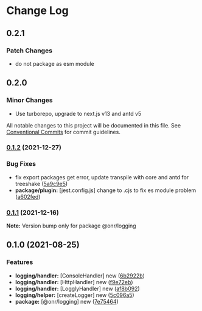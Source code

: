 # Change Log

## 0.2.1

### Patch Changes

- do not package as esm module

## 0.2.0

### Minor Changes

- Use turborepo, upgrade to next.js v13 and antd v5

All notable changes to this project will be documented in this file.
See [Conventional Commits](https://conventionalcommits.org) for commit guidelines.

### [0.1.2](https://github.com/OnrampLab/onr-react-ui/compare/@onr/logging@0.1.1...@onr/logging@0.1.2) (2021-12-27)

### Bug Fixes

- fix export packages get error, update transpile with core and antd for treeshake ([5a9c9e5](https://github.com/OnrampLab/onr-react-ui/commit/5a9c9e5d2bce31ab8d53c0cacac731d2623ca7d2))
- **package/plugin:** [jest.config.js] change to .cjs to fix es module problem ([a602fed](https://github.com/OnrampLab/onr-react-ui/commit/a602fedf27e17c375a350dca520dafc721e8aa6e))

### [0.1.1](https://github.com/OnrampLab/onr-react-ui/compare/@onr/logging@0.1.0...@onr/logging@0.1.1) (2021-12-16)

**Note:** Version bump only for package @onr/logging

## 0.1.0 (2021-08-25)

### Features

- **logging/handler:** [ConsoleHandler] new ([6b2922b](https://github.com/OnrampLab/onr-react-ui/commit/6b2922b3097a602a6acb221e1c70813779a4a061))
- **logging/handler:** [HttpHandler] new ([f9e72eb](https://github.com/OnrampLab/onr-react-ui/commit/f9e72eba6439ef9f2a7a0f1e5f0bbe30ca6d080b))
- **logging/handler:** [LogglyHandler] new ([af8b092](https://github.com/OnrampLab/onr-react-ui/commit/af8b0923525ed6479c0db5c3dead3d8525b32c57))
- **logging/helper:** [createLogger] new ([5c096a5](https://github.com/OnrampLab/onr-react-ui/commit/5c096a5c5ce602b429730dc6d0b88de0a2ce9fd9))
- **package:** [@onr/logging] new ([7e75464](https://github.com/OnrampLab/onr-react-ui/commit/7e7546419cd24c03254526ffd49710e381a9ff86))
